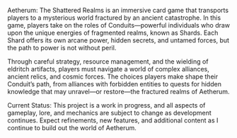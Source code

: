 Aetherum: The Shattered Realms is an immersive card game that transports players to a mysterious world fractured by an ancient catastrophe. In this game, players take on the roles of Conduits—powerful individuals who draw upon the unique energies of fragmented realms, known as Shards. Each Shard offers its own arcane power, hidden secrets, and untamed forces, but the path to power is not without peril.

Through careful strategy, resource management, and the wielding of eldritch artifacts, players must navigate a world of complex alliances, ancient relics, and cosmic forces. The choices players make shape their Conduit’s path, from alliances with forbidden entities to quests for hidden knowledge that may unravel—or restore—the fractured realms of Aetherum.

Current Status:
This project is a work in progress, and all aspects of gameplay, lore, and mechanics are subject to change as development continues. Expect refinements, new features, and additional content as I continue to build out the world of Aetherum.
